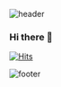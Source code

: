 ![header](https://capsule-render.vercel.app/api?type=waving&color=auto&height=300&section=header&text=Cello%20Dove&fontSize=90)
### Hi there 👋
[![Hits](https://hits.seeyoufarm.com/api/count/incr/badge.svg?url=https%3A%2F%2Fgithub.com%2Fcellodove&count_bg=%2379C83D&title_bg=%23555555&icon=&icon_color=%23E7E7E7&title=hits&edge_flat=false)](https://hits.seeyoufarm.com)





















![footer](https://capsule-render.vercel.app/api?type=waving&color=auto&height=300&section=footer)
